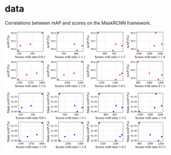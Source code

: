 # data

Correlations between mAP and scores on the MaskRCNN framework. 

![image](https://github.com/author789/data/blob/main/alpha_map_mask.png)
![image](https://github.com/author789/data/blob/main/alpha_map_mask2.png)
